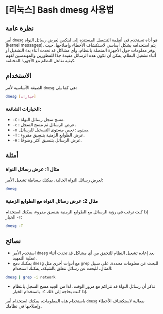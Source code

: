 # [리눅스] Bash dmesg 사용법

## نظرة عامة
أمر `dmesg` هو أداة تستخدم في أنظمة التشغيل المستندة إلى لينكس لعرض رسائل النواة (kernel messages). يتم استخدامه بشكل أساسي لاستكشاف الأخطاء وإصلاحها، حيث يوفر معلومات حول الأجهزة المتصلة بالنظام، وأي مشاكل قد تحدث أثناء بدء التشغيل أو أثناء تشغيل النظام. يمكن أن تكون هذه الرسائل مفيدة جدًا للمطورين والمهندسين لفهم كيفية تفاعل النظام مع الأجهزة المختلفة.

## الاستخدام
الصيغة الأساسية لأمر `dmesg` هي كما يلي:

```bash
dmesg [خيارات]
```

### الخيارات الشائعة:
- `-C` : مسح سجل رسائل النواة.
- `-c` : عرض الرسائل ثم مسح السجل.
- `-n مستوى` : تعيين مستوى التسجيل للرسائل.
- `-T` : عرض الطوابع الزمنية بتنسيق مقروء.
- `-H` : عرض الرسائل بتنسيق أكثر وضوحًا.

## أمثلة
### مثال 1: عرض رسائل النواة
لعرض رسائل النواة الحالية، يمكنك ببساطة تشغيل الأمر:

```bash
dmesg
```

### مثال 2: عرض رسائل النواة مع الطوابع الزمنية
إذا كنت ترغب في رؤية الرسائل مع الطوابع الزمنية بتنسيق مقروء، يمكنك استخدام الخيار `-T`:

```bash
dmesg -T
```

## نصائح
- استخدم الأمر `dmesg` بعد إعادة تشغيل النظام للتحقق من أي مشاكل قد تحدث أثناء عملية التمهيد.
- يمكنك دمج `dmesg` مع أدوات أخرى مثل `grep` للبحث عن معلومات محددة. على سبيل المثال، للبحث عن رسائل تتعلق بالشبكة، يمكنك استخدام:

```bash
dmesg | grep -i network
```
- تذكر أن رسائل النواة قد تتراكم مع مرور الوقت، لذا من الجيد مسح السجل بانتظام باستخدام الخيار `-C` إذا كنت بحاجة إلى ذلك.

باستخدام هذه المعلومات، يمكنك استخدام أمر `dmesg` بفعالية لاستكشاف الأخطاء وإصلاحها في نظامك.